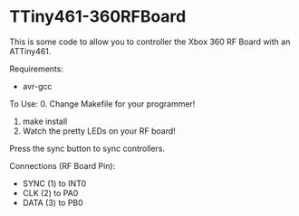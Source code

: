 TTiny461-360RFBoard
====================

This is some code to allow you to controller the Xbox 360 RF Board with an ATTiny461.

Requirements:
 - avr-gcc

To Use:
 0. Change Makefile for your programmer!
 1. make install
 2. Watch the pretty LEDs on your RF board!

 Press the sync button to sync controllers.

Connections (RF Board Pin):
 - SYNC (1) to INT0
 - CLK  (2) to PA0
 - DATA (3) to PB0
